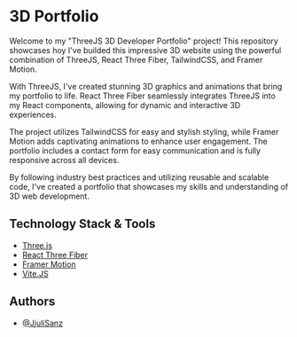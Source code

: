 
# 3D Portfolio

Welcome to my "ThreeJS 3D Developer Portfolio" project! This repository showcases hoy I've builded this impressive 3D website using the powerful combination of ThreeJS, React Three Fiber, TailwindCSS, and Framer Motion.

With ThreeJS, I've created stunning 3D graphics and animations that bring my portfolio to life. React Three Fiber seamlessly integrates ThreeJS into my React components, allowing for dynamic and interactive 3D experiences.

The project utilizes TailwindCSS for easy and stylish styling, while Framer Motion adds captivating animations to enhance user engagement. The portfolio includes a contact form for easy communication and is fully responsive across all devices.

By following industry best practices and utilizing reusable and scalable code, I've created a portfolio that showcases my skills and understanding of 3D web development.


## Technology Stack & Tools

 - [Three.js](https://threejs.org)
 - [React Three Fiber](https://docs.pmnd.rs/react-three-fiber/getting-started/introduction)
 - [Framer Motion](https://www.framer.com/motion/)
 - [Vite.JS](https://vitejs.dev/guide/)


## Authors

- [@JjuliSanz ](https://github.com/JjuliSanz)

